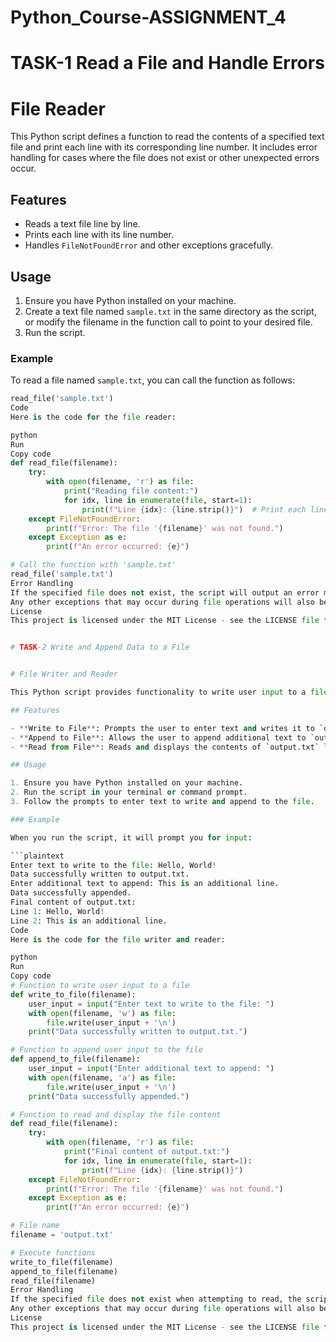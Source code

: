 # Python_Course-ASSIGNMENT_4

# TASK-1  Read a File and Handle Errors 

# File Reader

This Python script defines a function to read the contents of a specified text file and print each line with its corresponding line number. It includes error handling for cases where the file does not exist or other unexpected errors occur.

## Features

- Reads a text file line by line.
- Prints each line with its line number.
- Handles `FileNotFoundError` and other exceptions gracefully.

## Usage

1. Ensure you have Python installed on your machine.
2. Create a text file named `sample.txt` in the same directory as the script, or modify the filename in the function call to point to your desired file.
3. Run the script.

### Example

To read a file named `sample.txt`, you can call the function as follows:

```python
read_file('sample.txt')
Code
Here is the code for the file reader:

python
Run
Copy code
def read_file(filename):
    try:
        with open(filename, 'r') as file:
            print("Reading file content:")
            for idx, line in enumerate(file, start=1):
                print(f"Line {idx}: {line.strip()}")  # Print each line with line number
    except FileNotFoundError:
        print(f"Error: The file '{filename}' was not found.")
    except Exception as e:
        print(f"An error occurred: {e}")

# Call the function with 'sample.txt'
read_file('sample.txt')
Error Handling
If the specified file does not exist, the script will output an error message indicating that the file was not found.
Any other exceptions that may occur during file operations will also be caught and printed.
License
This project is licensed under the MIT License - see the LICENSE file for details.


# TASK-2 Write and Append Data to a File


# File Writer and Reader

This Python script provides functionality to write user input to a file, append additional input to the same file, and read the contents of the file. The file used in this script is named `output.txt`.

## Features

- **Write to File**: Prompts the user to enter text and writes it to `output.txt`.
- **Append to File**: Allows the user to append additional text to `output.txt`.
- **Read from File**: Reads and displays the contents of `output.txt` line by line.

## Usage

1. Ensure you have Python installed on your machine.
2. Run the script in your terminal or command prompt.
3. Follow the prompts to enter text to write and append to the file.

### Example

When you run the script, it will prompt you for input:

```plaintext
Enter text to write to the file: Hello, World!
Data successfully written to output.txt.
Enter additional text to append: This is an additional line.
Data successfully appended.
Final content of output.txt:
Line 1: Hello, World!
Line 2: This is an additional line.
Code
Here is the code for the file writer and reader:

python
Run
Copy code
# Function to write user input to a file
def write_to_file(filename):
    user_input = input("Enter text to write to the file: ")
    with open(filename, 'w') as file:
        file.write(user_input + '\n')
    print("Data successfully written to output.txt.")

# Function to append user input to the file
def append_to_file(filename):
    user_input = input("Enter additional text to append: ")
    with open(filename, 'a') as file:
        file.write(user_input + '\n')
    print("Data successfully appended.")

# Function to read and display the file content
def read_file(filename):
    try:
        with open(filename, 'r') as file:
            print("Final content of output.txt:")
            for idx, line in enumerate(file, start=1):
                print(f"Line {idx}: {line.strip()}")
    except FileNotFoundError:
        print(f"Error: The file '{filename}' was not found.")
    except Exception as e:
        print(f"An error occurred: {e}")

# File name
filename = 'output.txt'

# Execute functions
write_to_file(filename)
append_to_file(filename)
read_file(filename)
Error Handling
If the specified file does not exist when attempting to read, the script will output an error message indicating that the file was not found.
Any other exceptions that may occur during file operations will also be caught and printed.
License
This project is licensed under the MIT License - see the LICENSE file for details.
